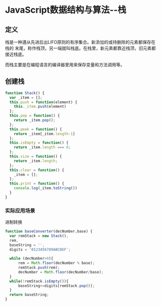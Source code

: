 # JavaScript数据结构与算法--栈

## 定义
栈是一种遵从先进后出LIFO原则的有序集合。新添加的或待删除的元素都保存在栈的 末尾，称作栈顶，另一端就叫栈底。在栈里，新元素都靠近栈顶，旧元素都接近栈底。

而栈主要是在编程语言的编译器里用来保存变量和方法调用等。

## 创建栈
```javascript
function Stack() {
  var _item = [];
  this.push = function(element) {
    this._item.push(element)
  };
  this.pop = function() {
    return _item.pop();
  };
  this.peek = function() {
    return _item[_item.length-1]
  };
  this.isEmpty = function() {
    return _item.length === 0;
  };
  this.size = function() {
    return _item.length;
  };
  this.clear = function() {
    _item = [];
  };
  this.print = function() {
    console.log(_item.toString())
  }
}
```

### 实际应用场景

进制转换

```javascript
function baseConverter(decNumber,base) {
  var remStack = new Stack(),
  rem,
  baseString = '',
  digits = '0123456789ABCDEF';
  
  while (decNumber>0){
      rem = Math.floor(decNumber % base);
      remStack.push(rem);
      decNumber = Math.floor(decNumber/base);
  }
  while(!remStack.isEmpty()){
      baseString+=digits[remStack.pop()];
  }
  return baseString;
}
```